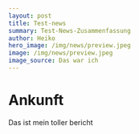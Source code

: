 ```yaml
---
layout: post
title: Test-news
summary: Test-News-Zusammenfassung
author: Heiko
hero_image: /img/news/preview.jpeg
image: /img/news/preview.jpeg
image_source: Das war ich
---
```

# Ankunft

Das ist mein toller bericht